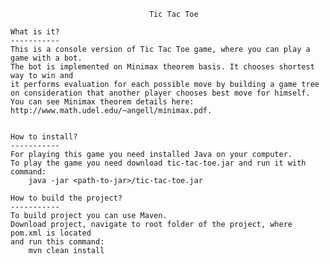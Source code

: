                                    Tic Tac Toe
              
    What is it?
    -----------
    This is a console version of Tic Tac Toe game, where you can play a game with a bot. 
    The bot is implemented on Minimax theorem basis. It chooses shortest way to win and
    it performs evaluation for each possible move by building a game tree 
    on consideration that another player chooses best move for himself. 
    You can see Minimax theorem details here: http://www.math.udel.edu/~angell/minimax.pdf.
    
    
    How to install?
    -----------
    For playing this game you need installed Java on your computer.
    To play the game you need download tic-tac-toe.jar and run it with command:
        java -jar <path-to-jar>/tic-tac-toe.jar 
     
    How to build the project?
    -----------
    To build project you can use Maven. 
    Download project, navigate to root folder of the project, where pom.xml is located
    and run this command:
        mvn clean install 
    
    
    
    
     
               
